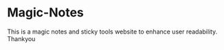 # Magic-Notes

This is a magic notes and sticky tools website to enhance user readability.
Thankyou
